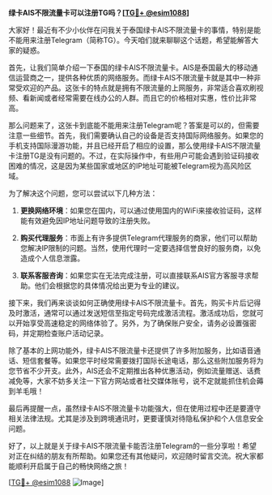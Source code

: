 **绿卡AIS不限流量卡可以注册TG吗？[[TG💪+ @esim1088](https://t.me/s/esim1088)]**

大家好！最近有不少小伙伴在问我关于泰国绿卡AIS不限流量卡的事情，特别是能不能用来注册Telegram（简称TG）。今天咱们就来聊聊这个话题，希望能解答大家的疑惑。

首先，让我们简单介绍一下泰国的绿卡AIS不限流量卡。AIS是泰国最大的移动通信运营商之一，提供各种优质的网络服务。而绿卡AIS不限流量卡就是其中一种非常受欢迎的产品。这张卡的特点就是拥有不限流量的上网服务，非常适合喜欢刷视频、看新闻或者经常需要在线办公的人群。而且它的价格相对实惠，性价比非常高。

那么问题来了，这张卡到底能不能用来注册Telegram呢？答案是可以的，但需要注意一些细节。首先，我们需要确认自己的设备是否支持国际网络服务。如果您的手机支持国际漫游功能，并且已经开启了相应的设置，那么使用绿卡AIS不限流量卡注册TG是没有问题的。不过，在实际操作中，有些用户可能会遇到验证码接收困难的情况，这是因为某些国家或地区的IP地址可能被Telegram视为高风险区域。

为了解决这个问题，您可以尝试以下几种方法：

1. **更换网络环境**：如果您在国内，可以通过使用国内的WiFi来接收验证码，这样能有效避免因IP地址问题导致的注册失败。
   
2. **购买代理服务**：市面上有许多提供Telegram代理服务的商家，他们可以帮助您解决IP限制的问题。当然，使用代理时一定要选择信誉良好的服务商，以免造成个人信息泄露。

3. **联系客服咨询**：如果您实在无法完成注册，可以直接联系AIS官方客服寻求帮助。他们会根据您的具体情况给出更为专业的建议。

接下来，我们再来谈谈如何正确使用绿卡AIS不限流量卡。首先，购买卡片后记得及时激活，通常可以通过发送短信至指定号码完成激活流程。激活成功后，您就可以开始享受高速稳定的网络体验了。另外，为了确保账户安全，请务必设置强密码，并定期检查账户活动记录。

除了基本的上网功能外，绿卡AIS不限流量卡还提供了许多附加服务，比如语音通话、短信套餐等。如果您平时经常需要拨打国际长途电话，那么这些附加服务将为您节省不少开支。此外，AIS还会不定期推出各种优惠活动，例如流量赠送、话费减免等，大家不妨多关注一下官方网站或者社交媒体账号，说不定就能抓住机会薅到羊毛哦！

最后再提醒一点，虽然绿卡AIS不限流量卡功能强大，但在使用过程中还是要遵守相关法律法规。尤其是涉及到跨境通讯时，更要谨慎对待隐私保护和个人信息安全问题。

好了，以上就是关于绿卡AIS不限流量卡能否注册Telegram的一些分享啦！希望对正在纠结的朋友有所帮助。如果您还有其他疑问，欢迎随时留言交流。祝大家都能顺利开启属于自己的畅快网络之旅！

[[TG💪+ @esim1088](https://t.me/s/esim1088) ![Image](https://i.postimg.cc/4NQfJmqS/Snipaste-2025-05-13-00-14-12.png)]